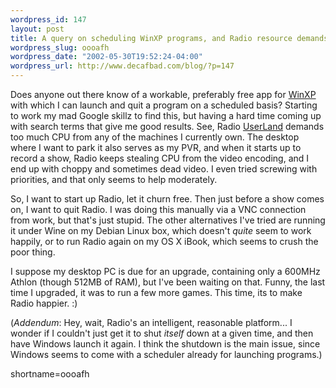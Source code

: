 ```yaml
--- 
wordpress_id: 147
layout: post
title: A query on scheduling WinXP programs, and Radio resource demands
wordpress_slug: oooafh
wordpress_date: "2002-05-30T19:52:24-04:00"
wordpress_url: http://www.decafbad.com/blog/?p=147
---
```

<p>Does anyone out there know of a workable, preferably free app for <a href="http://www.decafbad.com/twiki/bin/view/Main/WinXP">WinXP</a> with which I can launch and quit a program on a scheduled basis?  Starting to work my mad Google skillz to find this, but having a hard time coming up with search terms that give me good results.  See, Radio <a href="http://www.decafbad.com/twiki/bin/view/Main/UserLand">UserLand</a> demands too much CPU from any of the machines I currently own.  The desktop where I want to park it also serves as my PVR, and when it starts up to record a show, Radio keeps stealing CPU from the video encoding, and I end up with choppy and sometimes dead video.  I even tried screwing with priorities, and that only seems to help moderately.</p>
<p>So, I want to start up Radio, let it churn free.  Then just before a show comes on, I want to quit Radio.  I was doing this manually via a VNC connection from work, but that's just stupid.  The other alternatives I've tried are running it under Wine on my Debian Linux box, which doesn't <i>quite</i> seem to work happily, or to run Radio again on my OS X iBook, which seems to crush the poor thing.</p>
<p>I suppose my desktop PC is due for an upgrade, containing only a 600MHz Athlon (though 512MB of RAM), but I've been waiting on that.  Funny, the last time I upgraded, it was to run a few more games.  This time, its to make Radio happier.  :)</p>
<p>(<i>Addendum</i>: Hey, wait, Radio's an intelligent, reasonable platform...  I wonder if I couldn't just get it to shut <i>itself</i> down at a given time, and then have Windows launch it again.  I think the shutdown is the main issue, since Windows seems to come with a scheduler already for launching programs.)</p>
<!--more-->
shortname=oooafh
